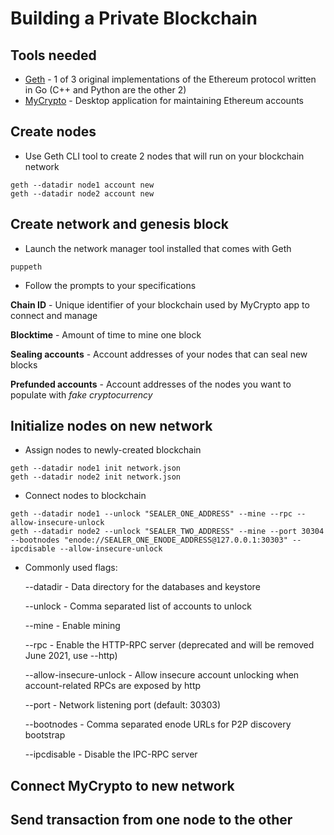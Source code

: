 # Building a Private Blockchain

## Tools needed
* [Geth](https://geth.ethereum.org/docs/install-and-build/installing-geth) - 1 of 3 original implementations of the Ethereum protocol written in Go (C++ and Python are the other 2)
* [MyCrypto](https://download.mycrypto.com/) - Desktop application for maintaining Ethereum accounts

## Create nodes
* Use Geth CLI tool to create 2 nodes that will run on your blockchain network
```
geth --datadir node1 account new
geth --datadir node2 account new
```

## Create network and genesis block
* Launch the network manager tool installed that comes with Geth
```
puppeth
```
* Follow the prompts to your specifications

**Chain ID** - Unique identifier of your blockchain used by MyCrypto app to connect and manage

**Blocktime** - Amount of time to mine one block

**Sealing accounts** - Account addresses of your nodes that can seal new blocks

**Prefunded accounts** - Account addresses of the nodes you want to populate with *fake cryptocurrency*

## Initialize nodes on new network
* Assign nodes to newly-created blockchain
```
geth --datadir node1 init network.json
geth --datadir node2 init network.json
```
* Connect nodes to blockchain
```
geth --datadir node1 --unlock "SEALER_ONE_ADDRESS" --mine --rpc --allow-insecure-unlock
geth --datadir node2 --unlock "SEALER_TWO_ADDRESS" --mine --port 30304 --bootnodes "enode://SEALER_ONE_ENODE_ADDRESS@127.0.0.1:30303" --ipcdisable --allow-insecure-unlock
```
* Commonly used flags:

    --datadir - Data directory for the databases and keystore

    --unlock - Comma separated list of accounts to unlock

    --mine - Enable mining

    --rpc - Enable the HTTP-RPC server (deprecated and will be removed June 2021, use --http)

    --allow-insecure-unlock - Allow insecure account unlocking when account-related RPCs are exposed by http

    --port - Network listening port (default: 30303)

    --bootnodes - Comma separated enode URLs for P2P discovery bootstrap
    
    --ipcdisable - Disable the IPC-RPC server

## Connect MyCrypto to new network


## Send transaction from one node to the other
